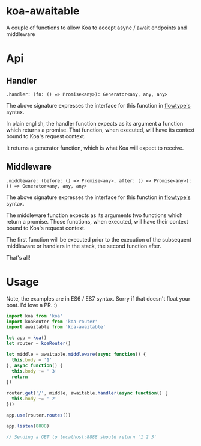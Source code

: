 # koa-awaitable
A couple of functions to allow Koa to accept async / await endpoints and middleware

# Api

## Handler

`.handler: (fn: () => Promise<any>): Generator<any, any, any>`

The above signature expresses the interface for this function in [flowtype's](http://flowtype.org/) syntax.

In plain english, the handler function expects as its argument a function which returns a promise. That function, when executed, will have its context bound to Koa's request context.

It returns a generator function, which is what Koa will expect to receive.

## Middleware

`.middleware: (before: () => Promise<any>, after: () => Promise<any>): () => Generator<any, any, any>`

The above signature expresses the interface for this function in [flowtype's](http://flowtype.org/) syntax.

The middleware function expects as its arguments two functions which return a promise. Those functions, when executed, will have their context bound to Koa's request context.

The first function will be executed prior to the execution of the subsequent middleware or handlers in the stack, the second function after.

That's all!

# Usage

Note, the examples are in ES6 / ES7 syntax. Sorry if that doesn't float your boat. I'd love a PR. :)

```javascript
import koa from 'koa'
import koaRouter from 'koa-router'
import awaitable from 'koa-awaitable'

let app = koa()
let router = koaRouter()

let middle = awaitable.middleware(async function() {
  this.body = '1'
}, async function() {
  this.body += ' 3'
  return
})

router.get('/', middle, awaitable.handler(async function() {
  this.body += ' 2'
}))

app.use(router.routes())

app.listen(8888)

// Sending a GET to localhost:8888 should return '1 2 3'
```
